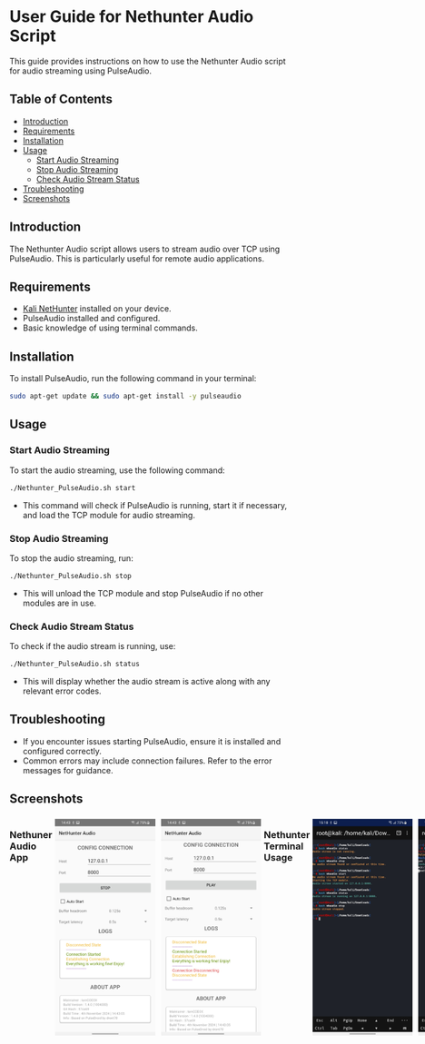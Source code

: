 # User Guide for Nethunter Audio Script

This guide provides instructions on how to use the Nethunter Audio script for audio streaming using PulseAudio.

## Table of Contents
- [Introduction](#introduction)
- [Requirements](#requirements)
- [Installation](#installation)
- [Usage](#usage)
  - [Start Audio Streaming](#start-audio-streaming)
  - [Stop Audio Streaming](#stop-audio-streaming)
  - [Check Audio Stream Status](#check-audio-stream-status)
- [Troubleshooting](#troubleshooting)
- [Screenshots](#screenshots)

## Introduction
The Nethunter Audio script allows users to stream audio over TCP using PulseAudio. This is particularly useful for remote audio applications.

## Requirements
- [Kali NetHunter](https://www.kali.org/docs/nethunter/) installed on your device.
- PulseAudio installed and configured.
- Basic knowledge of using terminal commands.

## Installation
To install PulseAudio, run the following command in your terminal:
```bash
sudo apt-get update && sudo apt-get install -y pulseaudio
```

## Usage

### Start Audio Streaming
To start the audio streaming, use the following command:
```bash
./Nethunter_PulseAudio.sh start
```
- This command will check if PulseAudio is running, start it if necessary, and load the TCP module for audio streaming.

### Stop Audio Streaming
To stop the audio streaming, run:
```bash
./Nethunter_PulseAudio.sh stop
```
- This will unload the TCP module and stop PulseAudio if no other modules are in use.

### Check Audio Stream Status
To check if the audio stream is running, use:
```bash
./Nethunter_PulseAudio.sh status
```
- This will display whether the audio stream is active along with any relevant error codes.

## Troubleshooting
- If you encounter issues starting PulseAudio, ensure it is installed and configured correctly.
- Common errors may include connection failures. Refer to the error messages for guidance.

## Screenshots

<div style="display: flex; justify-content: space-around;">
  
### Nethuner Audio App
<img src="assets/NetHunterAudio_1.jpg" alt="In App Connection" style="width: 35%; margin: 5px;">
<img src="assets/NetHunterAudio_2.jpg" alt="In App Disconnection" style="width: 35%; margin: 5px;">

### Nethunter Terminal Usage
<img src="assets/NetHunterTerminal_1.jpg" alt="Checking Stream Status" style="width: 35%; margin: 5px;">
<img src="assets/NetHunterTerminal_2.jpg" alt="Running script without installing pulseaudio" style="width: 35%; margin: 5px;">

</div>


